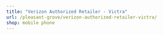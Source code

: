 ```yaml
---
title: "Verizon Authorized Retailer - Victra"
url: /pleasant-grove/verizon-authorized-retailer-victra/
shop: mobile phone
---
```

